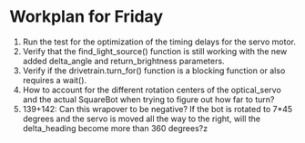 # Workplan for Friday

1. Run the test for the optimization of the timing delays for the servo motor.
2. Verify that the find_light_source() function is still working with the new added delta_angle
   and return_brightness parameters.
3. Verify if the drivetrain.turn_for() function is a blocking function or also requires a wait().
4. How to account for the different rotation centers of the optical_servo and the actual SquareBot
   when trying to figure out how far to turn?
5. 139+142: Can this wrapover to be negative? If the bot is rotated to 7*45 degrees and the servo is
   moved all the way to the right, will the delta_heading become more than 360 degrees?z